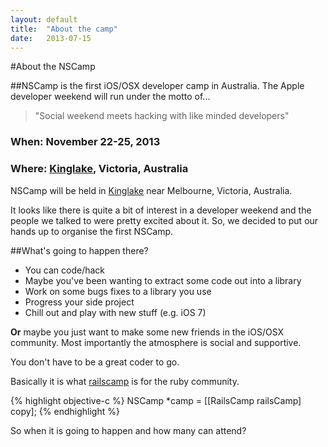 ```yaml
---
layout: default
title:  "About the camp"
date:   2013-07-15
---
```


#About the NSCamp

##NSCamp is the first iOS/OSX developer camp in Australia.
The Apple developer weekend will run under the motto of...

> "Social weekend meets hacking with like minded developers"

### When: November 22-25, 2013
### Where: [Kinglake](/where.html), Victoria, Australia
NSCamp will be held in [Kinglake](/where.html) near Melbourne, Victoria, Australia. 

It looks like there is quite a bit of interest in a developer weekend and the people we talked to were pretty excited about it. So, we decided to put our hands up to organise the first NSCamp.

##What's going to happen there?

* You can code/hack
* Maybe you've been wanting to extract some code out into a library
* Work on some bugs fixes to a library you use
* Progress your side project
* Chill out and play with new stuff (e.g. iOS 7)
  
  
**Or** maybe you just want to make some new friends in the iOS/OSX community.
Most importantly the atmosphere is social and supportive. 

You don't have to be a great coder to go.


Basically it is what [railscamp](http://railscamps.com) is for the ruby community.


{% highlight objective-c %}
  NSCamp *camp = [[RailsCamp railsCamp] copy];
{% endhighlight %}

So when it is going to happen and how many can attend? 
